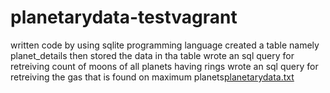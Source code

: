 # planetarydata-testvagrant
written code by using sqlite programming language
created a table namely planet_details
then stored the data in tha table
wrote an sql query for retreiving count of moons of all planets having rings
wrote an sql query for retreiving the gas that is found on maximum planets[planetarydata.txt](https://github.com/vishnuasawa/planetarydata-testvagrant/files/9422438/planetarydata.txt)
